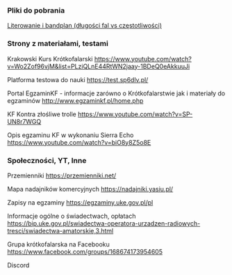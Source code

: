 ### Pliki do pobrania

[Literowanie i bandplan (długości fal vs częstotliwości)](./files/literowanie_bandplan.pdf)



### Strony z materiałami, testami

Krakowski Kurs Krótkofalarski
https://www.youtube.com/watch?v=Wo2Zof96vjM&list=PLziQLnE44RtWN2jaay-1BDeQ0eAkkuuJi

Platforma testowa do nauki
https://test.sp6dlv.pl/

Portal EgzaminKF - informacje zarówno o Krótkofalarstwie jak i materiały do egzaminów
http://www.egzaminkf.pl/home.php

KF Kontra złośliwe trolle
https://www.youtube.com/watch?v=SP-UN8r7WGQ

Opis egzaminu KF w wykonaniu Sierra Echo
https://www.youtube.com/watch?v=biO8y8Z5o8E


### Społeczności, YT, Inne

Przemienniki
https://przemienniki.net/

Mapa nadajników komercyjnych
https://nadajniki.yasiu.pl/

Zapisy na egzaminy
https://egzaminy.uke.gov.pl/pl

Informacje ogólne o świadectwach, opłatach
https://bip.uke.gov.pl/swiadectwa-operatora-urzadzen-radiowych-tresci/swiadectwa-amatorskie,3.html

Grupa krótkofalarska na Facebooku
https://www.facebook.com/groups/168674173954605

Discord